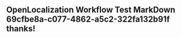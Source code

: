 <properties
ms.topic="hero-topic"
ms.test1="hero-topic"
ms.test2="test"/>

## OpenLocalization Workflow Test MarkDown 69cfbe8a-c077-4862-a5c2-322fa132b91f thanks!
